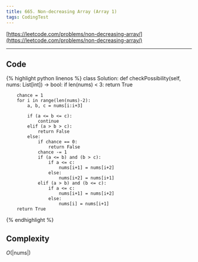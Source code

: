 ```yaml
---
title: 665. Non-decreasing Array (Array 1)
tags: CodingTest
---
```


[https://leetcode.com/problems/non-decreasing-array/](https://leetcode.com/problems/non-decreasing-array/)

<!--more-->
---

## Code
{% highlight python linenos %}
class Solution:
    def checkPossibility(self, nums: List[int]) -> bool:
        if len(nums) < 3:
            return True

        chance = 1
        for i in range(len(nums)-2):
            a, b, c = nums[i:i+3]

            if (a <= b <= c):
                continue
            elif (a > b > c):
                return False
            else:
                if chance == 0:
                    return False
                chance -= 1
                if (a <= b) and (b > c):
                    if a <= c:
                        nums[i+1] = nums[i+2]
                    else:
                        nums[i+2] = nums[i+1]
                elif (a > b) and (b <= c):
                    if a <= c:
                        nums[i+1] = nums[i+2]
                    else:
                        nums[i] = nums[i+1]
        return True
{% endhighlight %}


## Complexity
$O(|\text{nums}|)$
